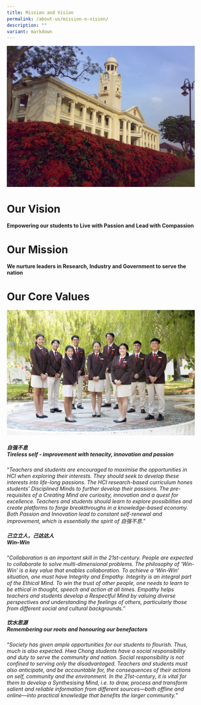 ```yaml
---
title: Mission and Vision
permalink: /about-us/mission-n-vision/
description: ""
variant: markdown
---
```

![](/images/Clock_Tower_Original.JPG)

# Our Vision <br>
**Empowering our students to Live with Passion and Lead with Compassion**

# Our Mission <br>
**We nurture leaders in Research, Industry and Government to serve the nation**

# Our Core Values <br> 
![](/images/mission_and_vision_new.JPG)

<h5> 自强不息 <br> 
Tireless self - improvement with tenacity, innovation and passion</h5>
<q><i>Teachers and students are encouraged to maximise the opportunities in HCI when exploring their interests. They should seek to develop these interests into life-long passions. The HCI research-based curriculum hones students’ Disciplined Minds to further develop their passions. The pre-requisites of a Creating Mind are curiosity, innovation and a quest for excellence. Teachers and students should learn to explore possibilities and create platforms to forge breakthroughs in a knowledge-based economy. Both Passion and Innovation lead to constant self-renewal and improvement, which is essentially the spirit of 自强不息.</i></q>

<h5> 己立立人，己达达人  <br>
Win–Win</h5>
<q><i>Collaboration is an important skill in the 21st-century. People are expected to collaborate to solve multi-dimensional problems. The philosophy of ‘Win-Win’ is a key value that enables collaboration. To achieve a ‘Win-Win’ situation, one must have Integrity and Empathy. Integrity is an integral part of the Ethical Mind. To win the trust of other people, one needs to learn to be ethical in thought, speech and action at all times. Empathy helps teachers and students develop a Respectful Mind by valuing diverse perspectives and understanding the feelings of others, particularly those from different social and cultural backgrounds.</i></q>

<h5> 饮水思源 <br> 
Remembering our roots and honouring our benefactors</h5>
<q><i>Society has given ample opportunities for our students to flourish. Thus, much is also expected. Hwa Chong students have a social responsibility and duty to serve the community and nation. Social responsibility is not confined to serving only the disadvantaged. Teachers and students must also anticipate, and be accountable for, the consequences of their actions on self, community and the environment. In the 21st-century, it is vital for them to develop a Synthesising Mind, i.e. to draw, process and transform salient and reliable information from different sources—both offline and online—into practical knowledge that benefits the larger community.</i></q>